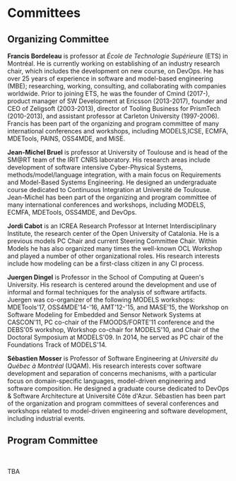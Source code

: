 # Committees

## Organizing Committee

**Francis Bordeleau** is professor at _École de Technologie Supérieure_ (ETS) in Montréal. He is currently working on establishing of an industry research chair, which includes the development on new course, on DevOps. He has over 25 years of experience in software and model-based engineering (MBE); researching, working, consulting, and collaborating with companies worldwide. Prior to joining ETS, he was the founder of Cmind (2017-), product manager of SW Development at Ericsson (2013-2017), founder and CEO of Zeligsoft (2003-2013), director of Tooling Business for PrismTech (2010-2013), and assistant professor at Carleton University (1997-2006). Francis has been part of the organizing and program committee of many international conferences and workshops, including MODELS,ICSE, ECMFA, MDETools, PAINS, OSS4MDE, and MiSE.

**Jean-Michel Bruel** is professor at University of Toulouse and is head of the SM@RT team of the IRIT CNRS laboratory. His research areas include development of software intensive Cyber-Physical Systems, methods/model/language integration, with a main focus on Requirements and Model-Based Systems Engineering. He designed an undergraduate course dedicated to Continuous Integration at Université de Toulouse. Jean-Michel has been part of the organizing and program committee of many international conferences and workshops, including MODELS, ECMFA, MDETools, OSS4MDE, and DevOps.

**Jordi Cabot** is an ICREA Research Professor at Internet Interdisciplinary Institute, the research center of the Open University of Catalonia. He is a previous models PC Chair and current Steering Committee Chair. Within Models he has also organized many times the well-known OCL Workshop and played a number of other organizational roles. His research interests include how modeling can be a first-class citizen in any CI process.


**Juergen Dingel** is Professor in the School of Computing at Queen's University.  His research is centered around the development and use of informal and formal techniques for the analysis of software artifacts.  Juergen was co-organizer of the following MODELS  workshops: MDETools'17, OSS4MDE'14-'16, AMT'12-'15, and MASE'15, the Workshop on Software Modeling for Embedded and Sensor Network Systems at CASCON'11, PC co-chair of the FMOODS/FORTE'11 conference and the DEBS'05 workshop, Workshop co-chair for MODELS'10, and Chair of the Doctoral Symposium at MODELS'09.  In 2014, he served as PC chair of the Foundations Track of MODELS'14.

**Sébastien Mosser** is Professor of Software Engineering at _Université du Québec à Montréal_ (UQAM). His  research  interests  cover  software  development  and  separation  of  concerns mechanisms,  with  a  particular  focus  on  domain-specific  languages,  model-driven engineering and software composition. He designed a graduate course dedicated to DevOps & Software Architecture at Université Côte d'Azur. Sébastien has been part of the organization and program committees of several conferences and workshops related to model-driven engineering and software development, including industrial events.

## Program Committee

<br />

TBA
